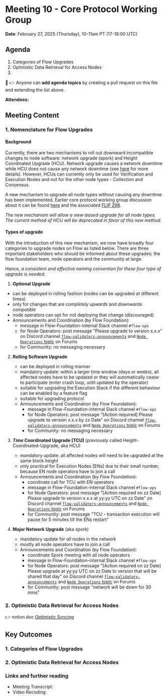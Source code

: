 # Meeting 10 - Core Protocol Working Group

**Date**: February 27, 2025 (Thursday), 10-11am PT (17-18:00 UTC)

## Agenda
1. Categories of Flow Upgrades  
2. Optimistic Data Retrieval for Access Nodes
3. 

:pencil: :point_right: Anyone can **add agenda topics** by creating a pull request on this file and extending the list above.

**Attendees:** 

## Meeting Content

### 1. Nomenclature for Flow Upgrades

#### Background

Currently, there are two mechanisms to roll out downward incompatible changes to node software: network upgrade (spork) and Height Coordinated Upgrade (HCU).
Network upgrade causes a network downtime while HCU does not cause any network downtime (see [here](https://developers.flow.com/networks/node-ops/node-operation/hcu#hcu-versus-spork) for more details).
However, HCUs can currently only be used for Verification and Execution Nodes and not for the other node types - Collection and Consensus.

A new mechanism to upgrade all node types without causing any downtime has been implemented.
Earlier core protocol working group discussion about it can be found [here](https://github.com/onflow/Flow-Working-Groups/tree/main/core_protocol_working_group#path-to-zero-downtime-protocol-upgrades) and the associated [FLIP 298](https://github.com/onflow/flips/pull/296).

_The new mechanism will allow a view-based upgrade for all node types. The current method of HCU will be deprecated in favor of this new method._

#### Types of upgrade

With the introduction of this new mechanism, we now have broadly four categories to upgrade nodes on Flow as listed below.
There are three important stakeholders who should be informed about these upgrades: the flow foundation team, node operators and the community at large.

Hence, _a consistent and effective naming convention for these four type of upgrade is needed_.

1. **Optional Upgrade**
  - can be deployed in rolling fashion (nodes can be upgraded at different times)
  - only for changes that are _completely upwards_ and _downwards compatible_
  - node operators can opt for not deploying that change (discouraged)
  - Announcements and Coordination (by Flow Foundation):
    - message in Flow-Foundation-internal Slack channel `#flow-ops` 
    - for Node Operators: post message "Please upgrade to version x.x.x" on Discord channel [`flow-validators-announcements`](https://discord.com/channels/613813861610684416/709812863287427103)
      and [`Node Operations` topic](https://forum.flow.com/c/node-operations/36) on Forums
    - for Community: no messaging necessary

2. **Rolling Software Upgrade**
    - can be deployed in rolling manner
    - mandatory update: within a larger time window (days or weeks), all affected nodes have to be updated or they will automatically cease to participate (enter crash loop, until updated by the operator)
    - suitable for upgrading the Execution Stack if the different behaviour can be enabled by a feature flag
    - suitable for upgrading protocol
    - Announcements and Coordination (by Flow Foundation):
        - message in Flow-Foundation-internal Slack channel `#flow-ops`
        - for Node Operators: post message "[Action required] Please upgrade to version x.x.x by zz Date" on Discord channel [`flow-validators-announcements`](https://discord.com/channels/613813861610684416/709812863287427103)
          and [`Node Operations` topic](https://forum.flow.com/c/node-operations/36) on Forums
        - for Community: no messaging necessary

3. **_Time_ Coordinated Upgrade [TCU]** (previously called Height-Coordinated-Upgrade, aka HCU)
    - mandatory update: all affected nodes will need to be upgraded at the same block height
    - only practical for Execution Nodes [ENs] due to their small number, because EN node operators have to join a call
    - Announcements and Coordination (by Flow Foundation):
      - coordinate call for TCU with EN operators
      - message in Flow-Foundation-internal Slack channel `#flow-ops`
      - for Node Operators: post message "[Action required on zz Date] Please upgrade to version x.x.x at yy:yy UTC on zz Date" on Discord channel [`flow-validators-announcements`](https://discord.com/channels/613813861610684416/709812863287427103)
        and [`Node Operations` topic](https://forum.flow.com/c/node-operations/36) on Forums
      - for Community: post message "TCU - transaction execution will pause for 5 minutes till the ENs restart"

4. **Major Network Upgrade** (aka spork) 
    - mandatory update for _all_ nodes in the network 
    - mostly all node operators have to join a call 
    - Announcements and Coordination (by Flow Foundation):
        - coordinate Spork meeting with all node operators
        - message in Flow-Foundation-internal Slack channel `#flow-ops`
        - for Node Operators: post message "[Action required on zz Date] Please upgrade at yy:yy UTC on zz Date to version that will be shared that day" on Discord channel [`flow-validators-announcements`](https://discord.com/channels/613813861610684416/709812863287427103)
          and [`Node Operations` topic](https://forum.flow.com/c/node-operations/36) on Forums
        - for Community: post message "network will be down for 30 mins"


### 2. Optimistic Data Retrieval for Access Nodes

:point_right: notion doc [Optimistic Syncing](https://flowfoundation.notion.site/WIP-Optimistic-Syncing-1891aee1232480c78939f18831537081?pvs=4)

## Key Outcomes

### 1. Categories of Flow Upgrades
### 2. Optimistic Data Retrieval for Access Nodes

### Links and further reading
- Meeting Transcript: [<file name>](./yyyy-mm-dd_transcript.md)
- Video Recoding: [<file name>]()
